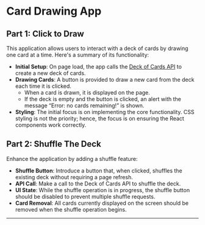 # Card Drawing App

## **Part 1: Click to Draw**

This application allows users to interact with a deck of cards by drawing one card at a time. Here's a summary of its functionality:

- **Initial Setup**: On page load, the app calls the [Deck of Cards API](http://deckofcardsapi.com/) to create a new deck of cards.
- **Drawing Cards**: A button is provided to draw a new card from the deck each time it is clicked.
  - When a card is drawn, it is displayed on the page.
  - If the deck is empty and the button is clicked, an alert with the message “Error: no cards remaining!” is shown.
- **Styling**: The initial focus is on implementing the core functionality. CSS styling is not the priority; hence, the focus is on ensuring the React components work correctly.

## **Part 2: Shuffle The Deck**

Enhance the application by adding a shuffle feature:

- **Shuffle Button**: Introduce a button that, when clicked, shuffles the existing deck without requiring a page refresh.
- **API Call**: Make a call to the Deck of Cards API to shuffle the deck.
- **UI State**: While the shuffle operation is in progress, the shuffle button should be disabled to prevent multiple shuffle requests. 
- **Card Removal**: All cards currently displayed on the screen should be removed when the shuffle operation begins.

---
